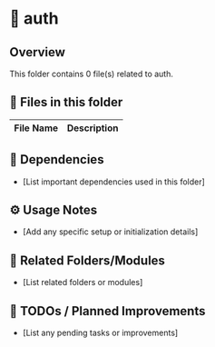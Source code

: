 # 📂 auth

## Overview
This folder contains 0 file(s) related to auth.

## 📄 Files in this folder

| File Name | Description |
|-----------|-------------|

## 🔗 Dependencies
- [List important dependencies used in this folder]

## ⚙️ Usage Notes
- [Add any specific setup or initialization details]

## 🔄 Related Folders/Modules
- [List related folders or modules]

## 🚧 TODOs / Planned Improvements
- [List any pending tasks or improvements]

